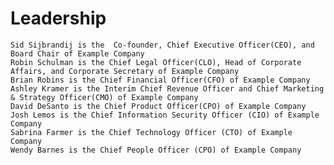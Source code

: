 # Leadership
    Sid Sijbrandij is the  Co-founder, Chief Executive Officer(CEO), and Board Chair of Example Company
    Robin Schulman is the Chief Legal Officer(CLO), Head of Corporate Affairs, and Corporate Secretary of Example Company
    Brian Robins is the Chief Financial Officer(CFO) of Example Company
    Ashley Kramer is the Interim Chief Revenue Officer and Chief Marketing & Strategy Officer(CMO) of Example Company
    David DeSanto is the Chief Product Officer(CPO) of Example Company
    Josh Lemos is the Chief Information Security Officer (CIO) of Example Company
    Sabrina Farmer is the Chief Technology Officer (CTO) of Example Company
    Wendy Barnes is the Chief People Officer (CPO) of Example Company
